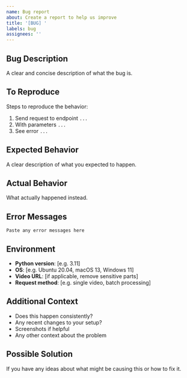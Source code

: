 ```yaml
---
name: Bug report
about: Create a report to help us improve
title: '[BUG] '
labels: bug
assignees: ''
---
```


## Bug Description
A clear and concise description of what the bug is.

## To Reproduce
Steps to reproduce the behavior:
1. Send request to endpoint `...`
2. With parameters `...`
3. See error `...`

## Expected Behavior
A clear description of what you expected to happen.

## Actual Behavior
What actually happened instead.

## Error Messages
```
Paste any error messages here
```

## Environment
- **Python version**: [e.g. 3.11]
- **OS**: [e.g. Ubuntu 20.04, macOS 13, Windows 11]
- **Video URL**: [if applicable, remove sensitive parts]
- **Request method**: [e.g. single video, batch processing]

## Additional Context
- Does this happen consistently?
- Any recent changes to your setup?
- Screenshots if helpful
- Any other context about the problem

## Possible Solution
If you have any ideas about what might be causing this or how to fix it.
